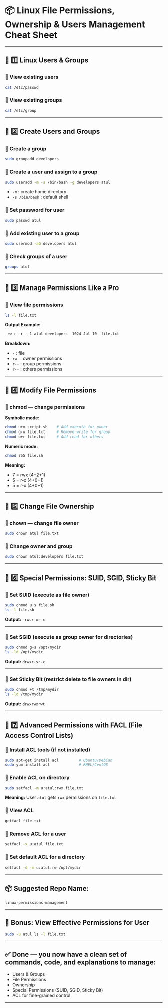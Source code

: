 # 📦 Linux File Permissions, Ownership & Users Management Cheat Sheet

---

## 📑 1️⃣ Linux Users & Groups

### 🔹 View existing users

```bash
cat /etc/passwd
```

### 🔹 View existing groups

```bash
cat /etc/group
```

---

## 📑 2️⃣ Create Users and Groups

### 🔸 Create a group

```bash
sudo groupadd developers
```

### 🔸 Create a user and assign to a group

```bash
sudo useradd -m -s /bin/bash -g developers atul
```

* `-m` : create home directory
* `-s /bin/bash` : default shell

### 🔸 Set password for user

```bash
sudo passwd atul
```

### 🔸 Add existing user to a group

```bash
sudo usermod -aG developers atul
```

### 🔸 Check groups of a user

```bash
groups atul
```

---

## 📑 3️⃣ Manage Permissions Like a Pro

### 🔸 View file permissions

```bash
ls -l file.txt
```

**Output Example:**

```bash
-rw-r--r-- 1 atul developers  1024 Jul 10  file.txt
```

**Breakdown:**

* `-` : file
* `rw-` : owner permissions
* `r--` : group permissions
* `r--` : others permissions

---

## 📑 4️⃣ Modify File Permissions

### 🔸 chmod — change permissions

**Symbolic mode:**

```bash
chmod u+x script.sh    # Add execute for owner
chmod g-w file.txt     # Remove write for group
chmod o+r file.txt     # Add read for others
```

**Numeric mode:**

```bash
chmod 755 file.sh
```

**Meaning:**

* 7 = rwx (4+2+1)
* 5 = r-x (4+0+1)
* 5 = r-x (4+0+1)

---

## 📑 5️⃣ Change File Ownership

### 🔸 chown — change file owner

```bash
sudo chown atul file.txt
```

### 🔸 Change owner and group

```bash
sudo chown atul:developers file.txt
```

---

## 📑 6️⃣ Special Permissions: SUID, SGID, Sticky Bit

### 🔸 Set SUID (execute as file owner)

```bash
sudo chmod u+s file.sh
ls -l file.sh
```

**Output:** `-rwsr-xr-x`

---

### 🔸 Set SGID (execute as group owner for directories)

```bash
sudo chmod g+s /opt/mydir
ls -ld /opt/mydir
```

**Output:** `drwxr-sr-x`

---

### 🔸 Set Sticky Bit (restrict delete to file owners in dir)

```bash
sudo chmod +t /tmp/mydir
ls -ld /tmp/mydir
```

**Output:** `drwxrwxrwt`

---

## 📑 7️⃣ Advanced Permissions with FACL (File Access Control Lists)

### 🔸 Install ACL tools (if not installed)

```bash
sudo apt-get install acl         # Ubuntu/Debian
sudo yum install acl             # RHEL/CentOS
```

### 🔸 Enable ACL on directory

```bash
sudo setfacl -m u:atul:rwx file.txt
```

**Meaning:** User `atul` gets `rwx` permissions on `file.txt`

### 🔸 View ACL

```bash
getfacl file.txt
```

### 🔸 Remove ACL for a user

```bash
setfacl -x u:atul file.txt
```

### 🔸 Set default ACL for a directory

```bash
setfacl -d -m u:atul:rw /opt/mydir
```

---

## 📦 Suggested Repo Name:

`linux-permissions-management`

---

## 📜 Bonus: View Effective Permissions for User

```bash
sudo -u atul ls -l file.txt
```

---

## ✅ Done — you now have a clean set of **commands, code, and explanations** to manage:

* Users & Groups
* File Permissions
* Ownership
* Special Permissions (SUID, SGID, Sticky Bit)
* ACL for fine-grained control

---
